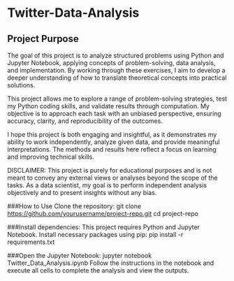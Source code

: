 # Twitter-Data-Analysis

## Project Purpose
The goal of this project is to analyze structured problems using Python and Jupyter Notebook, applying concepts of problem-solving, data analysis, and implementation. By working through these exercises, I aim to develop a deeper understanding of how to translate theoretical concepts into practical solutions.

This project allows me to explore a range of problem-solving strategies, test my Python coding skills, and validate results through computation. My objective is to approach each task with an unbiased perspective, ensuring accuracy, clarity, and reproducibility of the outcomes.

I hope this project is both engaging and insightful, as it demonstrates my ability to work independently, analyze given data, and provide meaningful interpretations. The methods and results here reflect a focus on learning and improving technical skills.

DISCLAIMER: This project is purely for educational purposes and is not meant to convey any external views or analyses beyond the scope of the tasks. As a data scientist, my goal is to perform independent analysis objectively and to present insights without any bias.

###How to Use
Clone the repository:
git clone https://github.com/yourusername/project-repo.git
cd project-repo

###Install dependencies:
This project requires Python and Jupyter Notebook. Install necessary packages using pip:
pip install -r requirements.txt

###Open the Jupyter Notebook:
jupyter notebook Twitter_Data_Analysis.ipynb
Follow the instructions in the notebook and execute all cells to complete the analysis and view the outputs.

